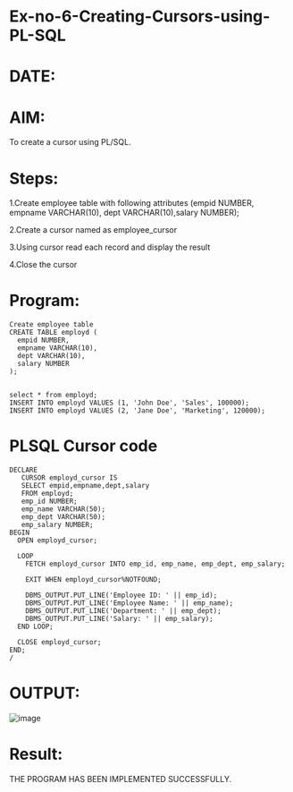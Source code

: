 # Ex-no-6-Creating-Cursors-using-PL-SQL



# DATE:

# AIM:
 To create a cursor using PL/SQL.
# Steps:

1.Create employee table with following attributes (empid NUMBER, empname VARCHAR(10), dept VARCHAR(10),salary NUMBER);

2.Create a cursor named as employee_cursor

3.Using cursor read each record and display the result

4.Close the cursor

# Program:
```
Create employee table
CREATE TABLE employd (
  empid NUMBER,
  empname VARCHAR(10),
  dept VARCHAR(10),
  salary NUMBER
);


select * from employd;
INSERT INTO employd VALUES (1, 'John Doe', 'Sales', 100000);
INSERT INTO employd VALUES (2, 'Jane Doe', 'Marketing', 120000);
```
# PLSQL Cursor code
```
DECLARE
   CURSOR employd_cursor IS
   SELECT empid,empname,dept,salary
   FROM employd;
   emp_id NUMBER;
   emp_name VARCHAR(50);
   emp_dept VARCHAR(50);
   emp_salary NUMBER;
BEGIN
  OPEN employd_cursor;

  LOOP
    FETCH employd_cursor INTO emp_id, emp_name, emp_dept, emp_salary;

    EXIT WHEN employd_cursor%NOTFOUND;

    DBMS_OUTPUT.PUT_LINE('Employee ID: ' || emp_id);
    DBMS_OUTPUT.PUT_LINE('Employee Name: ' || emp_name);
    DBMS_OUTPUT.PUT_LINE('Department: ' || emp_dept);
    DBMS_OUTPUT.PUT_LINE('Salary: ' || emp_salary);
  END LOOP;

  CLOSE employd_cursor;
END;
/
```
# OUTPUT:
![image](https://github.com/laxman2054/Ex-no-6-Creating-Cursors-using-PL-SQL/assets/118680826/19d533b6-758a-4ef0-9d0c-161a07a78e27)

# Result:
THE PROGRAM HAS BEEN IMPLEMENTED SUCCESSFULLY.
